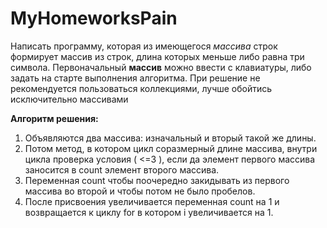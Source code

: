 # MyHomeworksPain
Написать программу, которая из имеющегося _массива_ строк формирует массив из строк, длина которых меньше либо равна три символа. Первоначальный **массив** можно ввести с клавиатуры, либо задать на старте выполнения алгоритма. При решение не рекомендуется пользоваться коллекциями, лучше обойтись исключительно массивами

**Алгоритм решения:**

1. Объявляются два массива: изначальный и вторый такой же длины.
2. Потом метод, в котором цикл соразмерный длине массива, внутри цикла проверка условия ( <=3 ), если да элемент первого массива заносится в count элемент второго массива.
3. Переменная count чтобы поочередно закидывать из первого массива во второй и чтобы потом не было пробелов. 
4. После присвоения увеличивается переменная count на 1 и возвращается к циклу for в котором i увеличивается на 1.
